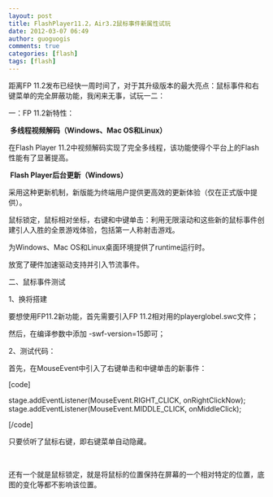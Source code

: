 ```yaml
---
layout: post
title: FlashPlayer11.2，Air3.2鼠标事件新属性试玩
date: 2012-03-07 06:49
author: guoguogis
comments: true
categories: [flash]
tags: [flash]
---
```

距离FP 11.2发布已经快一周时间了，对于其升级版本的最大亮点：鼠标事件和右键菜单的完全屏蔽功能，我闲来无事，试玩一二：

一：FP 11.2新特性：

<strong> 多线程视频解码（Windows、Mac OS和Linux）</strong>

在Flash Player 11.2中视频解码实现了完全多线程，该功能使得个平台上的Flash性能有了显著提高。

<strong> Flash Player后台更新（Windows）</strong>

采用这种更新机制，新版能为终端用户提供更高效的更新体验（仅在正式版中提供）。

鼠标锁定，鼠标相对坐标，右键和中键单击：利用无限滚动和这些新的鼠标事件创建引人入胜的全景游戏体验，包括第一人称射击游戏。

为Windows、Mac OS和Linux桌面环境提供了runtime运行时。

放宽了硬件加速驱动支持并引入节流事件。

二、鼠标事件测试

1、换将搭建

要想使用FP11.2新功能，首先需要引入FP 11.2相对用的playerglobel.swc文件；

然后，在编译参数中添加 -swf-version=15即可；

2、测试代码：

首先，在MouseEvent中引入了右键单击和中键单击的新事件：

[code]

stage.addEventListener(MouseEvent.RIGHT_CLICK, onRightClickNow);
 stage.addEventListener(MouseEvent.MIDDLE_CLICK, onMiddleClick);

[/code]

只要侦听了鼠标右键，即右键菜单自动隐藏。

&nbsp;

还有一个就是鼠标锁定，就是将鼠标的位置保持在屏幕的一个相对特定的位置，底图的变化等都不影响该位置。

&nbsp;

&nbsp;
